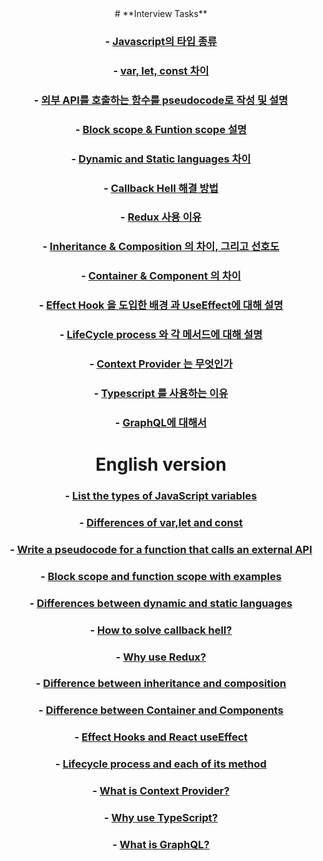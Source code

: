 <center>
  # **Interview Tasks**

### - [Javascript의 타입 종류 ](https://github.com/kxwxn/interviewNtask/blob/main/Notes/javascript-type.md)
### - [var, let, const 차이](https://github.com/kxwxn/interviewNtask/blob/main/Notes/var-let-const.md)
### - [외부 API를 호출하는 함수를 pseudocode로 작성 및 설명](https://github.com/kxwxn/interviewNtask/blob/main/Notes/api-pesudocode.md)
### - [Block scope & Funtion scope 설명](https://github.com/kxwxn/interviewNtask/blob/main/Notes/blockScope-fnScope.md)
### - [Dynamic and Static languages 차이](https://github.com/kxwxn/interviewNtask/blob/main/Notes/dynamic-static-language.md)
### - [Callback Hell 해결 방법](https://github.com/kxwxn/interviewNtask/blob/main/Notes/callback-hell.md)
### - [Redux 사용 이유](https://github.com/kxwxn/interviewNtask/blob/main/Notes/redux-goal.md)
### - [Inheritance & Composition 의 차이, 그리고 선호도](https://github.com/kxwxn/interviewNtask/blob/main/Notes/inheritance-composition.md)
### - [Container & Component 의 차이](https://github.com/kxwxn/interviewNtask/blob/main/Notes/container-component.md)
### - [Effect Hook 을 도입한 배경 과 UseEffect에 대해 설명](https://github.com/kxwxn/interviewNtask/blob/main/Notes/effectHook-useEffect.md)
### - [LifeCycle process 와 각 메서드에 대해 설명](https://github.com/kxwxn/interviewNtask/blob/main/Notes/lifeCycle-process.md)
### - [Context Provider 는 무엇인가](https://github.com/kxwxn/interviewNtask/blob/main/Notes/context-provider.md)
### - [Typescript 를 사용하는 이유](https://github.com/kxwxn/interviewNtask/blob/main/Notes/typescript-explanation.md)
### - [GraphQL에 대해서](https://github.com/kxwxn/interviewNtask/blob/main/Notes/graphQL.md)


# **English version**

### - [List the types of JavaScript variables ](https://github.com/kxwxn/interviewNtask/blob/main/EngVer/javascript-type.md)
### - [Differences of var,let and const](https://github.com/kxwxn/interviewNtask/blob/main/EngVer/var-let-const.md)
### - [Write a pseudocode for a function that calls an external API](https://github.com/kxwxn/interviewNtask/blob/main/EngVer/api-pseudocode.md)
### - [Block scope and function scope with examples](https://github.com/kxwxn/interviewNtask/blob/main/EngVer/blockScope-fnScope.md)
### - [Differences between dynamic and static languages](https://github.com/kxwxn/interviewNtask/blob/main/EngVer/dynamic-static-language.md)
### - [How to solve callback hell?](https://github.com/kxwxn/interviewNtask/blob/main/EngVer/callback-hell.md)
### - [Why use Redux?](https://github.com/kxwxn/interviewNtask/blob/main/EngVer/redux-goal.md)
### - [Difference between inheritance and composition](https://github.com/kxwxn/interviewNtask/blob/main/EngVer/inheritance-composition.md)
### - [Difference between Container and Components](https://github.com/kxwxn/interviewNtask/blob/main/EngVer/container-component.md)
### - [Effect Hooks and React useEffect](https://github.com/kxwxn/interviewNtask/blob/main/EngVer/effectHook-useEffect.md)
### - [Lifecycle process and each of its method](https://github.com/kxwxn/interviewNtask/blob/main/EngVer/lifeCycle-process.md)
### - [What is Context Provider?](https://github.com/kxwxn/interviewNtask/blob/main/EngVer/context-provider.md)
### - [Why use TypeScript?](https://github.com/kxwxn/interviewNtask/blob/main/EngVer/typescript-explanation.md)
### - [What is GraphQL?](https://github.com/kxwxn/interviewNtask/blob/main/EngVer/graphQL.md)

</center>
